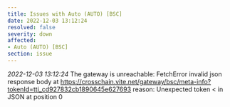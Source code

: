 ```yaml
---
title: Issues with Auto (AUTO) [BSC]
date: 2022-12-03 13:12:24
resolved: false
severity: down
affected:
- Auto (AUTO) [BSC]
section: issue
---
```


*2022-12-03 13:12:24* The gateway is unreachable: FetchError invalid json response body at https://crosschain.vite.net/gateway/bsc/meta-info?tokenId=tti_cd927832cb1890645e627693 reason: Unexpected token < in JSON at position 0